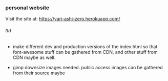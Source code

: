 

### personal website

Visit the site at: https://yari-ashi-zero.herokuapp.com/

###### ttd

- make different dev and production versions of the index.html so that font-awesome stuff can be gathered from CDN, and other stuff from CDN maybe as well.

- gimp downsize images needed.  public access images can be gathered from their source maybe
